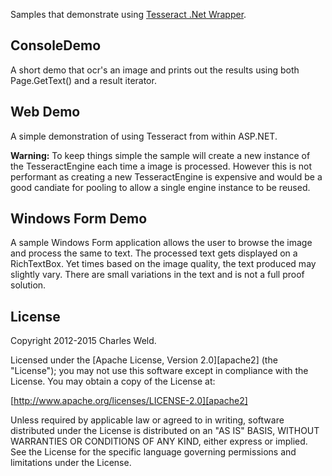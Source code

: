 Samples that demonstrate using [Tesseract .Net Wrapper](https://github.com/charlesw/tesseract).

## ConsoleDemo

A short demo that ocr's an image and prints out the results using both Page.GetText()
and a result iterator.

## Web Demo

A simple demonstration of using Tesseract from within ASP.NET.

**Warning:** To keep things simple the sample will create a new instance of the TesseractEngine
each time a image is processed. However this is not performant as creating a new TesseractEngine
is expensive and would be a good candiate for pooling to allow a single engine instance to be
reused.

## Windows Form Demo

A sample Windows Form application allows the user to browse the image and process the same to text. 
The processed text gets displayed on a RichTextBox. Yet times based on the image quality, the text produced may slightly vary. There are small variations in the text and is not a full proof solution.

## License

Copyright 2012-2015 Charles Weld.

Licensed under the [Apache License, Version 2.0][apache2] (the "License"); you
may not use this software except in compliance with the License. You may obtain
a copy of the License at:

[http://www.apache.org/licenses/LICENSE-2.0][apache2]

Unless required by applicable law or agreed to in writing, software distributed
under the License is distributed on an "AS IS" BASIS, WITHOUT WARRANTIES OR
CONDITIONS OF ANY KIND, either express or implied. See the License for the
specific language governing permissions and limitations under the License.
